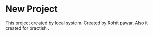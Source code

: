 # New Project

This project created by local system.
Created by Rohit pawar.
Also it created for practish .
